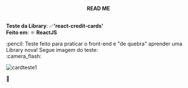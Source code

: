 **<p align="center">READ ME** <p/> <br />
**Teste da Library**: :white_check_mark:**'react-credit-cards'** <br />
**Feito em**:  ⚛️ **ReactJS**
<p />
<h />
:pencil: Teste feito para praticar o front-end e "de quebra" aprender uma Library nova! Segue imagem do teste: <br />
:camera_flash: 

![cardteste1](https://user-images.githubusercontent.com/63806098/79614621-46100380-80d7-11ea-92e7-9f5fff0a0010.png)

:camera_flash: 

